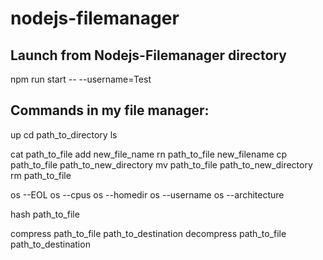 # nodejs-filemanager

## Launch from Nodejs-Filemanager directory

npm run start -- --username=Test

## Commands in my file manager:

up
cd path_to_directory
ls

cat path_to_file
add new_file_name
rn path_to_file new_filename
cp path_to_file path_to_new_directory
mv path_to_file path_to_new_directory
rm path_to_file

os --EOL
os --cpus
os --homedir
os --username
os --architecture

hash path_to_file

compress path_to_file path_to_destination
decompress path_to_file path_to_destination
